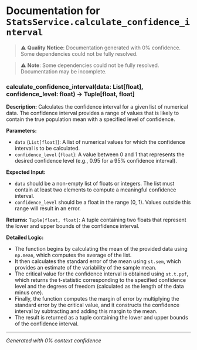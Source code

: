 # Documentation for `StatsService.calculate_confidence_interval`

> ⚠️ **Quality Notice**: Documentation generated with 0% confidence. Some dependencies could not be fully resolved.


> ⚠️ **Note**: Some dependencies could not be fully resolved. Documentation may be incomplete.
### calculate_confidence_interval(data: List[float], confidence_level: float) -> Tuple[float, float]

**Description:**
Calculates the confidence interval for a given list of numerical data. The confidence interval provides a range of values that is likely to contain the true population mean with a specified level of confidence.

**Parameters:**
- `data` (`List[float]`): A list of numerical values for which the confidence interval is to be calculated.
- `confidence_level` (`float`): A value between 0 and 1 that represents the desired confidence level (e.g., 0.95 for a 95% confidence interval).

**Expected Input:**
- `data` should be a non-empty list of floats or integers. The list must contain at least two elements to compute a meaningful confidence interval.
- `confidence_level` should be a float in the range (0, 1). Values outside this range will result in an error.

**Returns:**
`Tuple[float, float]`: A tuple containing two floats that represent the lower and upper bounds of the confidence interval.

**Detailed Logic:**
- The function begins by calculating the mean of the provided data using `np.mean`, which computes the average of the list.
- It then calculates the standard error of the mean using `st.sem`, which provides an estimate of the variability of the sample mean.
- The critical value for the confidence interval is obtained using `st.t.ppf`, which returns the t-statistic corresponding to the specified confidence level and the degrees of freedom (calculated as the length of the data minus one).
- Finally, the function computes the margin of error by multiplying the standard error by the critical value, and it constructs the confidence interval by subtracting and adding this margin to the mean.
- The result is returned as a tuple containing the lower and upper bounds of the confidence interval.

---
*Generated with 0% context confidence*
